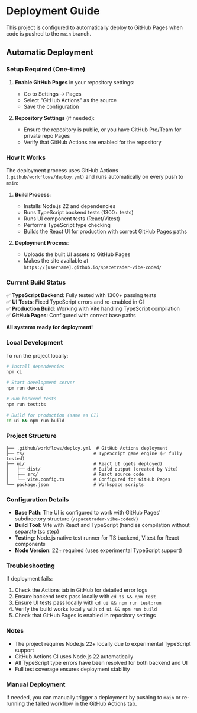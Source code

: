 # Deployment Guide

This project is configured to automatically deploy to GitHub Pages when code is pushed to the `main` branch.

## Automatic Deployment

### Setup Required (One-time)

1. **Enable GitHub Pages** in your repository settings:
   - Go to Settings → Pages
   - Select "GitHub Actions" as the source
   - Save the configuration

2. **Repository Settings** (if needed):
   - Ensure the repository is public, or you have GitHub Pro/Team for private repo Pages
   - Verify that GitHub Actions are enabled for the repository

### How It Works

The deployment process uses GitHub Actions (`.github/workflows/deploy.yml`) and runs automatically on every push to `main`:

1. **Build Process**:
   - Installs Node.js 22 and dependencies
   - Runs TypeScript backend tests (1300+ tests)
   - Runs UI component tests (React/Vitest)
   - Performs TypeScript type checking 
   - Builds the React UI for production with correct GitHub Pages paths

2. **Deployment Process**:
   - Uploads the built UI assets to GitHub Pages
   - Makes the site available at `https://[username].github.io/spacetrader-vibe-coded/`

### Current Build Status

✅ **TypeScript Backend**: Fully tested with 1300+ passing tests  
✅ **UI Tests**: Fixed TypeScript errors and re-enabled in CI  
✅ **Production Build**: Working with Vite handling TypeScript compilation  
✅ **GitHub Pages**: Configured with correct base paths  

**All systems ready for deployment!**  

### Local Development

To run the project locally:

```bash
# Install dependencies
npm ci

# Start development server
npm run dev:ui

# Run backend tests
npm run test:ts

# Build for production (same as CI)
cd ui && npm run build
```

### Project Structure

```
├── .github/workflows/deploy.yml  # GitHub Actions deployment
├── ts/                          # TypeScript game engine (✅ fully tested)
├── ui/                          # React UI (gets deployed)
│   ├── dist/                    # Build output (created by Vite)
│   ├── src/                     # React source code
│   └── vite.config.ts           # Configured for GitHub Pages
└── package.json                 # Workspace scripts
```

### Configuration Details

- **Base Path**: The UI is configured to work with GitHub Pages' subdirectory structure (`/spacetrader-vibe-coded/`)
- **Build Tool**: Vite with React and TypeScript (handles compilation without separate tsc step)
- **Testing**: Node.js native test runner for TS backend, Vitest for React components
- **Node Version**: 22+ required (uses experimental TypeScript support)

### Troubleshooting

If deployment fails:

1. Check the Actions tab in GitHub for detailed error logs
2. Ensure backend tests pass locally with `cd ts && npm test`
3. Ensure UI tests pass locally with `cd ui && npm run test:run`
4. Verify the build works locally with `cd ui && npm run build`
5. Check that GitHub Pages is enabled in repository settings

### Notes

- The project requires Node.js 22+ locally due to experimental TypeScript support
- GitHub Actions CI uses Node.js 22 automatically 
- All TypeScript type errors have been resolved for both backend and UI
- Full test coverage ensures deployment stability

### Manual Deployment

If needed, you can manually trigger a deployment by pushing to `main` or re-running the failed workflow in the GitHub Actions tab.
